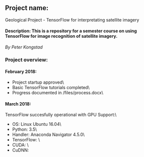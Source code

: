 ## Project name: ##
Geological Project - TensorFlow for interpretating satellite imagery

#### Description: This is a repository for a semester course on using TensorFlow for image recognition of satellite imagery. ####
_By Peter Kongstad_

### Project overview: ###

#### February 2018: ####
 * Project startup approved\
* Basic TensorFlow tutorials completed\
* Progress documented in /files/process.docx\

#### March 2018: ####

TensorFlow succesfully operational with GPU Support:\
* OS: Linux Ubuntu 16.04\
* Python: 3.5\
* Handler: Anaconda Navigator 4.5.0\
* TensorFlow: \
* CUDA: \
* CuDNN: 

